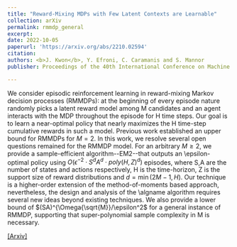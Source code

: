 ```yaml
---
title: "Reward-Mixing MDPs with Few Latent Contexts are Learnable"
collection: arXiv
permalink: rmmdp_general
excerpt: 
date: 2022-10-05
paperurl: 'https://arxiv.org/abs/2210.02594'
citation: 
authors: <b>J. Kwon</b>, Y. Efroni, C. Caramanis and S. Mannor
publisher: Proceedings of the 40th International Conference on Machine Learning (ICML) 2023

---
```


We consider episodic reinforcement learning in reward-mixing Markov decision processes (RMMDPs): at the beginning of every episode nature randomly picks a latent reward model among M candidates and an agent interacts with the MDP throughout the episode for H time steps. Our goal is to learn a near-optimal policy that nearly maximizes the H time-step cumulative rewards in such a model. Previous work established an upper bound for RMMDPs for $M=2$. In this work, we resolve several open questions remained for the RMMDP model. For an arbitrary $M\ge2$, we provide a sample-efficient algorithm--EM2--that outputs an \epsilon-optimal policy using $O(\epsilon^{-2} \cdot S^d A^d \cdot poly(H,Z)^d )$ episodes, where S,A are the number of states and actions respectively, H is the time-horizon, Z is the support size of reward distributions and $d=\min(2M−1,H)$. Our technique is a higher-order extension of the method-of-moments based approach, nevertheless, the design and analysis of the \algname algorithm requires several new ideas beyond existing techniques. We also provide a lower bound of $(SA)^{\Omega{\sqrt{M}}/\epsilon^2$ for a general instance of RMMDP, supporting that super-polynomial sample complexity in M is necessary.


[[Arxiv]](https://arxiv.org/abs/2210.02594)